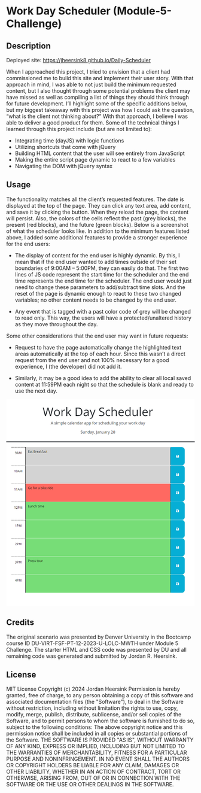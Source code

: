 # Work Day Scheduler (Module-5-Challenge)

## Description 
Deployed site: https://jheersink8.github.io/Daily-Scheduler

When I approached this project, I tried to envision that a client had commissioned me to build this site and implement their user story. With that approach in mind, I was able to not just build the minimum requested content, but I also thought through some potential problems the client may have missed as well as compiling a list of things they should think through for future development. I’ll highlight some of the specific additions below, but my biggest takeaway with this project was how I could ask the question, “what is the client not thinking about?” With that approach, I believe I was able to deliver a good product for them. Some of the technical things I learned through this project include (but are not limited to): 

- Integrating time (dayJS) with logic functions
- Utilizing shortcuts that come with jQuery
- Building HTML content that the user will see entirely from JavaScript
- Making the entire script page dynamic to react to a few variables 
- Navigating the DOM with jQuery syntax 

## Usage

The functionality matches all the client’s requested features. The date is displayed at the top of the page. They can click any text area, add content, and save it by clicking the button. When they reload the page, the content will persist. Also, the colors of the cells reflect the past (grey blocks), the present (red blocks), and the future (green blocks). Below is a screenshot of what the scheduler looks like. 
In addition to the minimum features listed above, I added some additional features to provide a stronger experience for the end users: 

-	The display of content for the end user is highly dynamic. By this, I mean that if the end user wanted to add times outside of their set boundaries of 9:00AM – 5:00PM, they can easily do that. The first two lines of JS code represent the start time for the scheduler and the end time represents the end time for the scheduler. The end user would just need to change these parameters to add/subtract time slots. And the reset of the page is dynamic enough to react to these two changed variables; no other content needs to be changed by the end user. 

-	Any event that is tagged with a past color code of grey will be changed to read only. This way, the users will have a protected/unaltered history as they move throughout the day. 

Some other considerations that the end user may want in future requests: 

-	Request to have the page automatically change the highlighted text areas automatically at the top of each hour. Since this wasn’t a direct request from the end user and not 100% necessary for a good experience, I (the developer) did not add it. 

-	Similarly, it may be a good idea to add the ability to clear all local saved content at 11:59PM each night so that the schedule is blank and ready to use the next day. 


![A screenshot of the scheduler being used between the hour of 11:00AM and 11:59AM.](./Assets/images/module-5-challenge-screenshot.png)

## Credits
The original scenario was presented by Denver University in the Bootcamp course ID DU-VIRT-FSF-PT-12-2023-U-LOLC-MWTH under Module 5 Challenge. The starter HTML and CSS code was presented by DU and all remaining code was generated and submitted by Jordan R. Heersink.

## License 
MIT License Copyright (c) 2024 Jordan Heersink Permission is hereby granted, free of charge, to any person obtaining a copy of this software and associated documentation files (the "Software"), to deal in the Software without restriction, including without limitation the rights to use, copy, modify, merge, publish, distribute, sublicense, and/or sell copies of the Software, and to permit persons to whom the software is furnished to do so, subject to the following conditions: The above copyright notice and this permission notice shall be included in all copies or substantial portions of the Software. THE SOFTWARE IS PROVIDED "AS IS", WITHOUT WARRANTY OF ANY KIND, EXPRESS OR IMPLIED, INCLUDING BUT NOT LIMITED TO THE WARRANTIES OF MERCHANTABILITY, FITNESS FOR A PARTICULAR PURPOSE AND NONINFRINGEMENT. IN NO EVENT SHALL THE AUTHORS OR COPYRIGHT HOLDERS BE LIABLE FOR ANY CLAIM, DAMAGES OR OTHER LIABILITY, WHETHER IN AN ACTION OF CONTRACT, TORT OR OTHERWISE, ARISING FROM, OUT OF OR IN CONNECTION WITH THE SOFTWARE OR THE USE OR OTHER DEALINGS IN THE SOFTWARE.